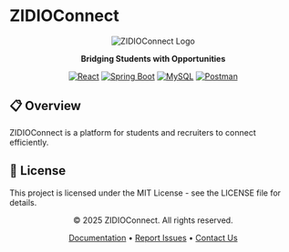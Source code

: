 # ZIDIOConnect

<div align="center">

![ZIDIOConnect Logo](https://images.pexels.com/photos/3183150/pexels-photo-3183150.jpeg?auto=compress&cs=tinysrgb&w=1260&h=750&dpr=2)

**Bridging Students with Opportunities**

[![React](https://img.shields.io/badge/React-20232A?style=for-the-badge&logo=react&logoColor=61DAFB)](https://reactjs.org/)
[![Spring Boot](https://img.shields.io/badge/Spring_Boot-F2F4F9?style=for-the-badge&logo=spring-boot)](https://spring.io/projects/spring-boot)
[![MySQL](https://img.shields.io/badge/MySQL-005C84?style=for-the-badge&logo=mysql&logoColor=white)](https://www.mysql.com/)
[![Postman](https://img.shields.io/badge/Postman-FF6C37?style=for-the-badge&logo=Postman&logoColor=white)](https://www.postman.com/)

</div>

## 📋 Overview

ZIDIOConnect is a platform for students and recruiters to connect efficiently.

## 📄 License

This project is licensed under the MIT License - see the LICENSE file for details.

<div align="center">
  <p>© 2025 ZIDIOConnect. All rights reserved.</p>
  <p>
    <a href="https://github.com/Jayakrishna1114/zidio-connect/wiki">Documentation</a> •
    <a href="https://github.com/Jayakrishna1114/zidio-connect/issues">Report Issues</a> •
    <a href="mailto:youremail@example.com">Contact Us</a>
  </p>
</div>

